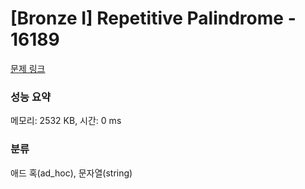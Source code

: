 # [Bronze I] Repetitive Palindrome - 16189 

[문제 링크](https://www.acmicpc.net/problem/16189) 

### 성능 요약

메모리: 2532 KB, 시간: 0 ms

### 분류

애드 혹(ad_hoc), 문자열(string)

